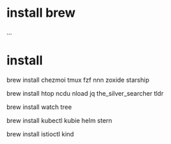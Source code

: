 # install brew

...

# install

brew install chezmoi tmux fzf nnn zoxide starship 

brew install htop ncdu nload jq the_silver_searcher tldr

brew install watch tree

brew install kubectl kubie helm stern 

brew install istioctl kind 
